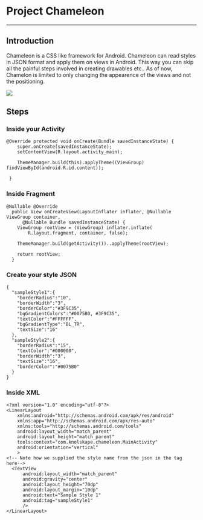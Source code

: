 # Project Chameleon

-----

## Introduction

Chameleon is a CSS like framework for Android. Chameleon can read styles in JSON format and apply them on views in Android. This way you can skip all the painful steps involved in creating drawables etc.. As of now, Chamelon is limited to only changing the appearence of the views and not the positioning. 



![](blob:chrome-extension://cdneggiaafcmelgcaiihmhiagieomgfj/0a8917c3-dd80-46cc-a801-6c1da4274eb3)


## Steps

### Inside your Activity

```
@Override protected void onCreate(Bundle savedInstanceState) {
    super.onCreate(savedInstanceState);
    setContentView(R.layout.activity_main);
		
    ThemeManager.build(this).applyTheme((ViewGroup) findViewById(android.R.id.content));
		
 }
```
### Inside Fragment
```
@Nullable @Override
  public View onCreateView(LayoutInflater inflater, @Nullable ViewGroup container,
      @Nullable Bundle savedInstanceState) {
    ViewGroup rootView = (ViewGroup) inflater.inflate(
        R.layout.fragment, container, false);
				
    ThemeManager.build(getActivity())..applyTheme(rootView);
		
    return rootView;
  }
```

### Create your style JSON

```
{
  "sampleStyle1":{
    "borderRadius":"10",
    "borderWidth":"3",
    "borderColor":"#3F9C35",
    "bgGradientColors":"#0075B0, #3F9C35",
    "textColor":"#FFFFFF",
    "bgGradientType":"BL_TR",
    "textSize":"16"
  },
  "sampleStyle2":{
    "borderRadius":"15",
    "textColor":"#000000",
    "borderWidth":"3",
    "textSize":"16",
    "borderColor":"#0075B0"
  }
}
```


### Inside XML
```
<?xml version="1.0" encoding="utf-8"?>
<LinearLayout
    xmlns:android="http://schemas.android.com/apk/res/android"
    xmlns:app="http://schemas.android.com/apk/res-auto"
    xmlns:tools="http://schemas.android.com/tools"
    android:layout_width="match_parent"
    android:layout_height="match_parent"
    tools:context="com.knolskape.chameleon.MainActivity"
    android:orientation="vertical"
    >
<!-- Note how we supplied the style name from the json in the tag here-->
  <TextView
      android:layout_width="match_parent"
      android:gravity="center"
      android:layout_height="70dp"
      android:layout_margin="10dp"
      android:text="Sample Style 1"
      android:tag="sampleStyle1"
      />
</LinearLayout>

```

